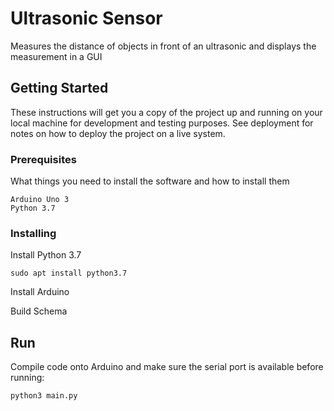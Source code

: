 # Ultrasonic Sensor

Measures the distance of objects in front of an ultrasonic and displays the measurement in a GUI

## Getting Started

These instructions will get you a copy of the project up and running on your local machine for development and testing purposes. See deployment for notes on how to deploy the project on a live system.

### Prerequisites

What things you need to install the software and how to install them

```
Arduino Uno 3
Python 3.7
```

### Installing

Install Python 3.7

```
sudo apt install python3.7
```

Install Arduino

Build Schema


## Run

Compile code onto Arduino and make sure the serial port is available before running:
```
python3 main.py
```


